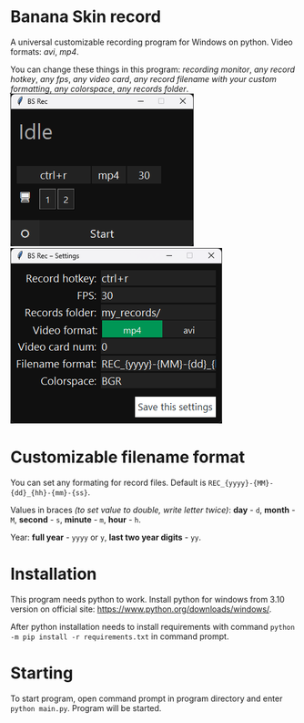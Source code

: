# Banana Skin record
A universal customizable recording program for Windows on python.
Video formats: *avi*, *mp4*.

You can change these things in this program: *recording monitor*, *any record hotkey*, *any fps*, *any video card*, *any record filename with your custom formatting*, *any colorspace*, *any records folder*.
![Main window screenshot](/screenshot1.png)
![Settings window screenshot](/screenshot2.png)

# Customizable filename format
You can set any formating for record files. Default is ``REC_{yyyy}-{MM}-{dd}_{hh}-{mm}-{ss}``.

Values in braces *(to set value to double, write letter twice)*: **day** - ``d``, **month** - ``M``, **second** - ``s``, **minute** - ``m``, **hour** - ``h``.

Year: **full year** - ``yyyy`` or ``y``, **last two year digits** - ``yy``.

# Installation
This program needs python to work. Install python for windows from 3.10 version on official site: https://www.python.org/downloads/windows/.

After python installation needs to install requirements with command ``python -m pip install -r requirements.txt`` in command prompt.

# Starting
To start program, open command prompt in program directory and enter ``python main.py``. Program will be started.
